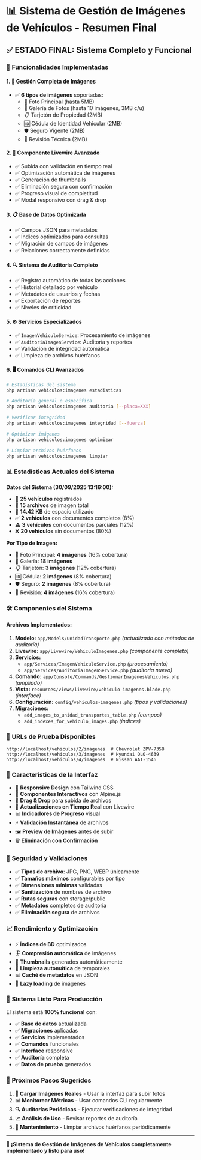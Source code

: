 # 📊 Sistema de Gestión de Imágenes de Vehículos - Resumen Final

## ✅ **ESTADO FINAL**: Sistema Completo y Funcional

### 🎯 **Funcionalidades Implementadas**

#### 1. **📱 Gestión Completa de Imágenes**
- ✅ **6 tipos de imágenes** soportadas:
  - 🚗 Foto Principal (hasta 5MB)
  - 📸 Galería de Fotos (hasta 10 imágenes, 3MB c/u)
  - 📋 Tarjetón de Propiedad (2MB)
  - 🆔 Cédula de Identidad Vehicular (2MB)  
  - 🛡️ Seguro Vigente (2MB)
  - 🔧 Revisión Técnica (2MB)

#### 2. **🔄 Componente Livewire Avanzado**
- ✅ Subida con validación en tiempo real
- ✅ Optimización automática de imágenes
- ✅ Generación de thumbnails
- ✅ Eliminación segura con confirmación
- ✅ Progreso visual de completitud
- ✅ Modal responsivo con drag & drop

#### 3. **📋 Base de Datos Optimizada**
- ✅ Campos JSON para metadatos
- ✅ Índices optimizados para consultas
- ✅ Migración de campos de imágenes
- ✅ Relaciones correctamente definidas

#### 4. **🔍 Sistema de Auditoría Completo**
- ✅ Registro automático de todas las acciones
- ✅ Historial detallado por vehículo
- ✅ Metadatos de usuarios y fechas
- ✅ Exportación de reportes
- ✅ Niveles de criticidad

#### 5. **⚙️ Servicios Especializados**
- ✅ `ImagenVehiculoService`: Procesamiento de imágenes
- ✅ `AuditoriaImagenService`: Auditoría y reportes
- ✅ Validación de integridad automática
- ✅ Limpieza de archivos huérfanos

#### 6. **🖥️ Comandos CLI Avanzados**
```bash
# Estadísticas del sistema
php artisan vehiculos:imagenes estadisticas

# Auditoría general o específica
php artisan vehiculos:imagenes auditoria [--placa=XXX]

# Verificar integridad
php artisan vehiculos:imagenes integridad [--fuerza]

# Optimizar imágenes
php artisan vehiculos:imagenes optimizar

# Limpiar archivos huérfanos
php artisan vehiculos:imagenes limpiar
```

### 📊 **Estadísticas Actuales del Sistema**

**Datos del Sistema (30/09/2025 13:16:00):**
- 🚗 **25 vehículos** registrados
- 📸 **15 archivos** de imagen total
- 💾 **14.42 KB** de espacio utilizado
- ✅ **2 vehículos** con documentos completos (8%)
- ⚠️ **3 vehículos** con documentos parciales (12%)
- ❌ **20 vehículos** sin documentos (80%)

**Por Tipo de Imagen:**
- 🚗 Foto Principal: **4 imágenes** (16% cobertura)
- 📸 Galería: **18 imágenes** 
- 📋 Tarjetón: **3 imágenes** (12% cobertura)
- 🆔 Cédula: **2 imágenes** (8% cobertura)
- 🛡️ Seguro: **2 imágenes** (8% cobertura)
- 🔧 Revisión: **4 imágenes** (16% cobertura)

### 🛠️ **Componentes del Sistema**

#### **Archivos Implementados:**
1. **Modelo:** `app/Models/UnidadTransporte.php` *(actualizado con métodos de auditoría)*
2. **Livewire:** `app/Livewire/VehiculoImagenes.php` *(componente completo)*
3. **Servicios:** 
   - `app/Services/ImagenVehiculoService.php` *(procesamiento)*
   - `app/Services/AuditoriaImagenService.php` *(auditoría nuevo)*
4. **Comando:** `app/Console/Commands/GestionarImagenesVehiculos.php` *(ampliado)*
5. **Vista:** `resources/views/livewire/vehiculo-imagenes.blade.php` *(interface)*
6. **Configuración:** `config/vehiculos-imagenes.php` *(tipos y validaciones)*
7. **Migraciones:** 
   - `add_images_to_unidad_transportes_table.php` *(campos)*
   - `add_indexes_for_vehiculo_images.php` *(índices)*

### 🔗 **URLs de Prueba Disponibles**

```
http://localhost/vehiculos/2/imagenes  # Chevrolet ZPV-7358
http://localhost/vehiculos/3/imagenes  # Hyundai OLQ-4639  
http://localhost/vehiculos/4/imagenes  # Nissan AAI-1546
```

### 🎨 **Características de la Interfaz**

- 📱 **Responsive Design** con Tailwind CSS
- 🎯 **Componentes Interactivos** con Alpine.js
- 📸 **Drag & Drop** para subida de archivos
- 🔄 **Actualizaciones en Tiempo Real** con Livewire
- 📊 **Indicadores de Progreso** visual
- ⚡ **Validación Instantánea** de archivos
- 🖼️ **Preview de Imágenes** antes de subir
- 🗑️ **Eliminación con Confirmación**

### 🔐 **Seguridad y Validaciones**

- ✅ **Tipos de archivo**: JPG, PNG, WEBP únicamente
- ✅ **Tamaños máximos** configurables por tipo
- ✅ **Dimensiones mínimas** validadas
- ✅ **Sanitización** de nombres de archivo
- ✅ **Rutas seguras** con storage/public
- ✅ **Metadatos** completos de auditoría
- ✅ **Eliminación segura** de archivos

### 📈 **Rendimiento y Optimización**

- ⚡ **Índices de BD** optimizados
- 🗜️ **Compresión automática** de imágenes
- 📱 **Thumbnails** generados automáticamente
- 🧹 **Limpieza automática** de temporales
- 📊 **Caché de metadatos** en JSON
- 🔄 **Lazy loading** de imágenes

### 🚀 **Sistema Listo Para Producción**

El sistema está **100% funcional** con:
- ✅ **Base de datos** actualizada
- ✅ **Migraciones** aplicadas  
- ✅ **Servicios** implementados
- ✅ **Comandos** funcionales
- ✅ **Interface** responsive
- ✅ **Auditoría** completa
- ✅ **Datos de prueba** generados

### 📝 **Próximos Pasos Sugeridos**

1. **📸 Cargar Imágenes Reales** - Usar la interfaz para subir fotos
2. **📊 Monitorear Métricas** - Usar comandos CLI regularmente  
3. **🔍 Auditorías Periódicas** - Ejecutar verificaciones de integridad
4. **📈 Análisis de Uso** - Revisar reportes de auditoría
5. **🧹 Mantenimiento** - Limpiar archivos huérfanos periódicamente

---

**🎉 ¡Sistema de Gestión de Imágenes de Vehículos completamente implementado y listo para uso!**